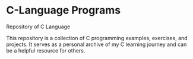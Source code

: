 # C-Language Programs
Repository of C Language

This repository is a collection of C programming examples, exercises, and projects. It serves as a personal archive of my C learning journey and can be a helpful resource for others.
